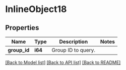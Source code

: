 # InlineObject18

## Properties
Name | Type | Description | Notes
------------ | ------------- | ------------- | -------------
**group_id** | **i64** | Group ID to query. | 

[[Back to Model list]](../README.md#documentation-for-models) [[Back to API list]](../README.md#documentation-for-api-endpoints) [[Back to README]](../README.md)



